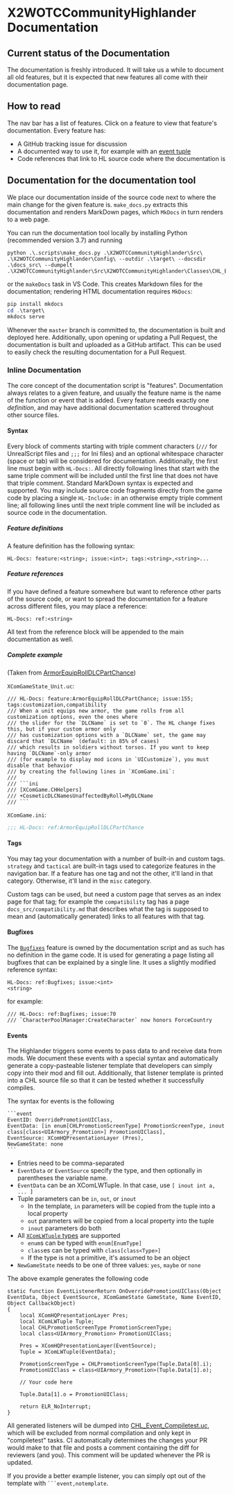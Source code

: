 # X2WOTCCommunityHighlander Documentation

## Current status of the Documentation

The documentation is freshly introduced. It will take us a while
to document all old features, but it is expected that new features all come
with their documentation page.

## How to read

The nav bar has a list of features. Click on a feature to view that feature's
documentation. Every feature has:

* A GitHub tracking issue for discussion
* A documented way to use it, for example with an [event tuple](events.md)
* Code references that link to HL source code where the documentation is

## Documentation for the documentation tool

We place our documentation inside of the source code next to where the main change
for the given feature is. `make_docs.py` extracts this documentation and renders
MarkDown pages, which `MkDocs` in turn renders to a web page.

You can run the documentation tool locally by installing Python (recommended version 3.7)
and running

    python .\.scripts\make_docs.py .\X2WOTCCommunityHighlander\Src\ .\X2WOTCCommunityHighlander\Config\ --outdir .\target\ --docsdir .\docs_src\ --dumpelt .\X2WOTCCommunityHighlander\Src\X2WOTCCommunityHighlander\Classes\CHL_Event_Compiletest.uc

or the `makeDocs` task in VS Code. This creates Markdown files for the documentation; rendering HTML documentation requires
`MkDocs`:

```powershell
pip install mkdocs
cd .\target\
mkdocs serve
```

Whenever the `master` branch is committed to, the documentation is built and deployed here.
Additionally, upon opening or updating a Pull Request, the documentation is built and uploaded as a GitHub artifact.
This can be used to easily check the resulting documentation for a Pull Request.

### Inline Documentation

The core concept of the documentation script is "features". Documentation always relates to a given
feature, and usually the feature name is the name of the function or event that is added. Every feature
needs exactly one *definition*, and may have additional documentation scattered throughout other source files.

#### Syntax

Every block of comments starting with triple comment characters (`///` for UnrealScript files and `;;;` for Ini files)
and an optional whitespace character (space or tab) will be considered for documentation. Additionally,
the first line must begin with `HL-Docs:`. All directly following lines that start with the same triple comment
will be included until the first line that does not have that triple comment. Standard MarkDown syntax is expected
and supported.
You may include source code fragments directly from the game code by placing a single `HL-Include:`
in an otherwise empty triple comment line; all following lines until the next triple comment line will
be included as source code in the documentation.

##### Feature definitions

A feature definition has the following syntax:

    HL-Docs: feature:<string>; issue:<int>; tags:<string>,<string>...

##### Feature references

If you have defined a feature somewhere but want to reference other parts of the source code, or want to
spread the documentation for a feature across different files, you may place a reference:

    HL-Docs: ref:<string>

All text from the reference block will be appended to the main documentation as well.

##### Complete example

(Taken from [ArmorEquipRollDLCPartChance](misc/ArmorEquipRollDLCPartChance.md))

`XComGameState_Unit.uc`:
```unrealscript
/// HL-Docs: feature:ArmorEquipRollDLCPartChance; issue:155; tags:customization,compatibility
/// When a unit equips new armor, the game rolls from all customization options, even the ones where
/// the slider for the `DLCName` is set to `0`. The HL change fixes this, but if your custom armor only
/// has customization options with a `DLCName` set, the game may discard that `DLCName` (default: in 85% of cases)
/// which results in soldiers without torsos. If you want to keep having `DLCName`-only armor
/// (for example to display mod icons in `UICustomize`), you must disable that behavior
/// by creating the following lines in `XComGame.ini`:
///
/// ```ini
/// [XComGame.CHHelpers]
/// +CosmeticDLCNamesUnaffectedByRoll=MyDLCName
/// ```
```

`XComGame.ini`:
```ini
;;; HL-Docs: ref:ArmorEquipRollDLCPartChance
```

#### Tags

You may tag your documentation with a number of built-in and custom tags.
`strategy` and `tactical` are built-in tags used to categorize features in
the navigation bar. If a feature has one tag and not the other, it'll land
in that category. Otherwise, it'll land in the `misc` category.

Custom tags can be used, but need a custom page that serves as an index page
for that tag; for example the `compatibility` tag has a page `docs_src/compatibility.md`
that describes what the tag is supposed to mean and (automatically generated) links
to all features with that tag.

#### Bugfixes

The [`Bugfixes`](Bugfixes.md) feature is owned by the documentation script and as such has
no definition in the game code. It is used for generating a page listing all
bugfixes that can be explained by a single line. It uses a slightly modified
reference syntax:

    HL-Docs: ref:Bugfixes; issue:<int>
    <string>

for example:

```unrealscript
/// HL-Docs: ref:Bugfixes; issue:70
/// `CharacterPoolManager:CreateCharacter` now honors ForceCountry
```

#### Events

The Highlander triggers some events to pass data to and receive data from mods. We document
these events with a special syntax and automatically generate a copy-pasteable listener template
that developers can simply copy into their mod and fill out. Additionally, that listener template is
printed into a CHL source file so that it can be tested whether it successfully compiles.

The syntax for events is the following

    ```event
    EventID: OverridePromotionUIClass,
    EventData: [in enum[CHLPromotionScreenType] PromotionScreenType, inout class[class<UIArmory_Promotion>] PromotionUIClass],
    EventSource: XComHQPresentationLayer (Pres),
    NewGameState: none
    ```

* Entries need to be comma-separated
* `EventData` or `EventSource` specify the type, and then optionally in parentheses the variable name.
* `EventData` can be an XComLWTuple. In that case, use `[ inout int a, ... ]`
* Tuple parameters can be `in`, `out`, or `inout`
    * In the template, `in` parameters will be copied from the tuple into a local property
    * `out` parameters will be copied from a local property into the tuple
    * `inout` parameters do both
* All [`XComLWTuple` types](misc/XComLWTuple.md) are supported
    * `enum`s can be typed with `enum[EnumType]`
    * `class`es can be typed with `class[class<Type>]`
    * If the type is not a primitive, it's assumed to be an object
* `NewGameState` needs to be one of three values: `yes`, `maybe` or `none`

The above example generates the following code

```unrealscript
static function EventListenerReturn OnOverridePromotionUIClass(Object EventData, Object EventSource, XComGameState GameState, Name EventID, Object CallbackObject)
{
	local XComHQPresentationLayer Pres;
	local XComLWTuple Tuple;
	local CHLPromotionScreenType PromotionScreenType;
	local class<UIArmory_Promotion> PromotionUIClass;

	Pres = XComHQPresentationLayer(EventSource);
	Tuple = XComLWTuple(EventData);

	PromotionScreenType = CHLPromotionScreenType(Tuple.Data[0].i);
	PromotionUIClass = class<UIArmory_Promotion>(Tuple.Data[1].o);

	// Your code here

	Tuple.Data[1].o = PromotionUIClass;

	return ELR_NoInterrupt;
}
```

All generated listeners will be dumped into [CHL_Event_Compiletest.uc](https://github.com/X2CommunityCore/X2WOTCCommunityHighlander/blob/master/X2WOTCCommunityHighlander/Src/X2WOTCCommunityHighlander/Classes/CHL_Event_Compiletest.uc),
which will be excluded from normal compilation and only kept in "compiletest" tasks. CI automatically determines the changes your PR would make to that
file and posts a comment containing the diff for reviewers (and you). This comment will be updated whenever the PR is updated.

If you provide a better example listener, you can simply opt out of the template with `` ```event,notemplate ``.

